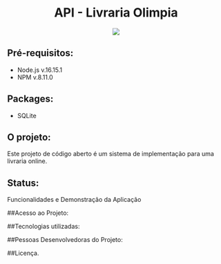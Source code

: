 
<h1 align="center"> API - Livraria Olimpia </h1>


<div align="center">

  <img src="https://img.shields.io/badge/JavaScript-F7DF1E?style=for-the-badge&logo=javascript&logoColor=black"/> 
</div>

## Pré-requisitos:

- Node.js v.16.15.1
- NPM v.8.11.0


## Packages:
- SQLite

## O projeto:

Este projeto de código aberto é um sistema de implementação para uma livraria online.

## Status:

Funcionalidades e Demonstração da Aplicação


##Acesso ao Projeto: 

##Tecnologias utilizadas:

##Pessoas Desenvolvedoras do Projeto:

##Licença.







